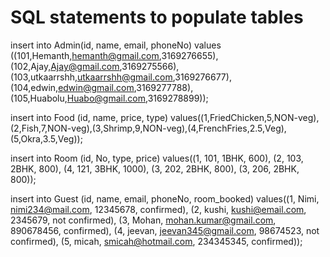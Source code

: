 # SQL statements to populate tables
insert into Admin(id, name, email, phoneNo) values ((101,Hemanth,hemanth@gmail.com,3169276655),(102,Ajay,Ajay@gmail.com,3169275566),
                 (103,utkaarrshh,utkaarrshh@gmail.com,3169276677),(104,edwin,edwin@gmail.com,3169277788),(105,Huabolu,Huabo@gmail.com,3169278899));
                 
                 
insert into Food (id, name, price, type) values((1,FriedChicken,5,NON-veg),(2,Fish,7,NON-veg),(3,Shrimp,9,NON-veg),(4,FrenchFries,2.5,Veg),(5,Okra,3.5,Veg));

insert into Room (id, No, type, price) values((1, 101, 1BHK, 600), (2, 103, 2BHK, 800), (4, 121, 3BHK, 1000), (3, 202, 2BHK, 800), (3, 206, 2BHK, 800));

insert into Guest (id, name, email, phoneNo, room_booked)
      values((1, Nimi, nimi234@mail.com, 12345678, confirmed), (2, kushi, kushi@email.com, 2345679, not confirmed),
      (3, Mohan, mohan.kumar@gmail.com, 890678456, confirmed), (4, jeevan, jeevan345@gmail.com, 98674523, not confirmed), (5, micah, smicah@hotmail.com, 234345345, confirmed));
